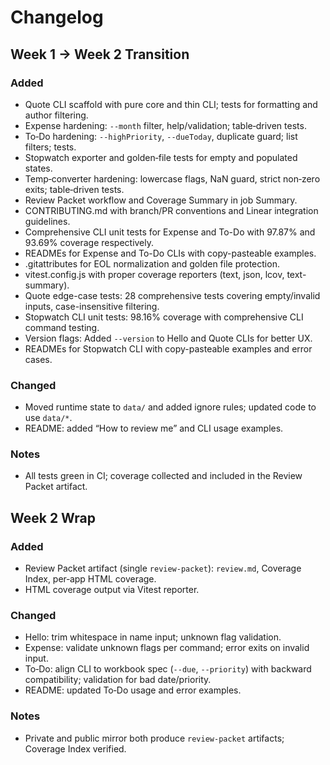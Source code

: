# Changelog

## Week 1 → Week 2 Transition

### Added
- Quote CLI scaffold with pure core and thin CLI; tests for formatting and author filtering.
- Expense hardening: `--month` filter, help/validation; table‑driven tests.
- To‑Do hardening: `--highPriority`, `--dueToday`, duplicate guard; list filters; tests.
- Stopwatch exporter and golden‑file tests for empty and populated states.
- Temp‑converter hardening: lowercase flags, NaN guard, strict non‑zero exits; table‑driven tests.
- Review Packet workflow and Coverage Summary in job Summary.
- CONTRIBUTING.md with branch/PR conventions and Linear integration guidelines.
- Comprehensive CLI unit tests for Expense and To-Do with 97.87% and 93.69% coverage respectively.
- READMEs for Expense and To-Do CLIs with copy-pasteable examples.
- .gitattributes for EOL normalization and golden file protection.
- vitest.config.js with proper coverage reporters (text, json, lcov, text-summary).
- Quote edge-case tests: 28 comprehensive tests covering empty/invalid inputs, case-insensitive filtering.
- Stopwatch CLI unit tests: 98.16% coverage with comprehensive CLI command testing.
- Version flags: Added `--version` to Hello and Quote CLIs for better UX.
- READMEs for Stopwatch CLI with copy-pasteable examples and error cases.

### Changed
- Moved runtime state to `data/` and added ignore rules; updated code to use `data/*`.
- README: added “How to review me” and CLI usage examples.

### Notes
- All tests green in CI; coverage collected and included in the Review Packet artifact.

## Week 2 Wrap

### Added
- Review Packet artifact (single `review-packet`): `review.md`, Coverage Index, per‑app HTML coverage.
- HTML coverage output via Vitest reporter.

### Changed
- Hello: trim whitespace in name input; unknown flag validation.
- Expense: validate unknown flags per command; error exits on invalid input.
- To‑Do: align CLI to workbook spec (`--due`, `--priority`) with backward compatibility; validation for bad date/priority.
- README: updated To‑Do usage and error examples.

### Notes
- Private and public mirror both produce `review‑packet` artifacts; Coverage Index verified.
